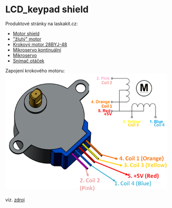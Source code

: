 # LCD_keypad shield

Produktové stránky na laskakit.cz:
* [Motor shield](https://www.laskakit.cz/arduino-4-kanalovy-motor-driver-shield-l293d/)
* ["žlutý" motor](https://www.laskakit.cz/tt-motor-s-prevodovkou-plastove-prevody/)
* [Krokový motor 28BYJ-48](https://www.laskakit.cz/krokovy-motor-28byj-48/)
* [Mikroservo kontinuální](https://www.laskakit.cz/plastove-micro-servo-sg90-9g--kontinualni/)
* [Mikroservo](https://www.laskakit.cz/plastove-micro-servo-sg90-9g--180/)
* [Snímač otáček](https://www.laskakit.cz/fotoelektricky-snimac-otacek/)

Zapojení krokového motoru:
![Stepper Wiring](./28BYJ-48-Pinout-Wirings.png)
viz. [zdroj](https://components101.com/motors/28byj-48-stepper-motor)
